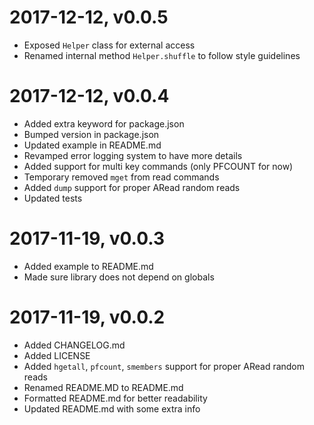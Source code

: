 # 2017-12-12, v0.0.5
* Exposed `Helper` class for external access
* Renamed internal method `Helper.shuffle` to follow style guidelines

# 2017-12-12, v0.0.4
* Added extra keyword for package.json
* Bumped version in package.json
* Updated example in README.md
* Revamped error logging system to have more details
* Added support for multi key commands (only PFCOUNT for now)
* Temporary removed `mget` from read commands
* Added `dump` support for proper ARead random reads
* Updated tests

# 2017-11-19, v0.0.3
* Added example to README.md
* Made sure library does not depend on globals

# 2017-11-19, v0.0.2

* Added CHANGELOG.md
* Added LICENSE
* Added `hgetall`, `pfcount`, `smembers` support for proper ARead random reads
* Renamed README.MD to README.md
* Formatted README.md for better readability
* Updated README.md with some extra info